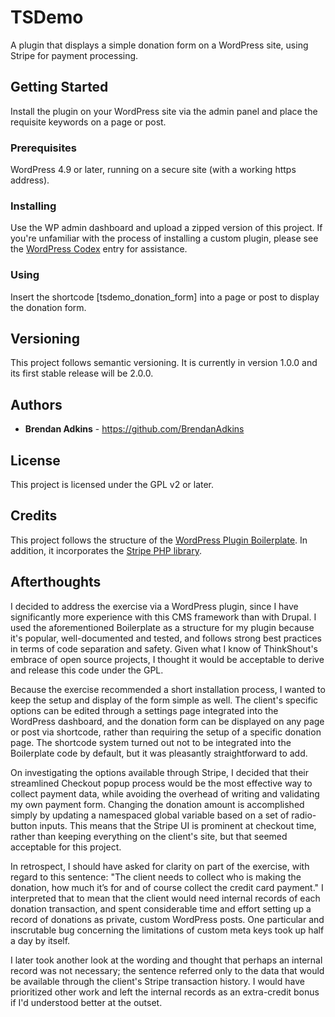 # TSDemo

A plugin that displays a simple donation form on a WordPress site, using Stripe for payment processing.

## Getting Started

Install the plugin on your WordPress site via the admin panel and place the requisite keywords on a page or post.

### Prerequisites

WordPress 4.9 or later, running on a secure site (with a working https address).

### Installing

Use the WP admin dashboard and upload a zipped version of this project. If you're unfamiliar with the process of installing a custom plugin, please see the [WordPress Codex](https://codex.wordpress.org/Managing_Plugins#Manual_Plugin_Installation) entry for assistance.

### Using

Insert the shortcode \[tsdemo_donation_form\] into a page or post to display the donation form.

## Versioning

This project follows semantic versioning. It is currently in version 1.0.0 and its first stable release will be 2.0.0.

## Authors

* **Brendan Adkins** - https://github.com/BrendanAdkins

## License

This project is licensed under the GPL v2 or later.

## Credits

This project follows the structure of the [WordPress Plugin Boilerplate](https://github.com/DevinVinson/WordPress-Plugin-Boilerplate). In addition, it incorporates the [Stripe PHP library](https://github.com/stripe/stripe-php).

## Afterthoughts

I decided to address the exercise via a WordPress plugin, since I have significantly more experience with this CMS framework than with Drupal. I used the aforementioned Boilerplate as a structure for my plugin because it's popular, well-documented and tested, and follows strong best practices in terms of code separation and safety. Given what I know of ThinkShout's embrace of open source projects, I thought it would be acceptable to derive and release this code under the GPL.

Because the exercise recommended a short installation process, I wanted to keep the setup and display of the form simple as well. The client's specific options can be edited through a settings page integrated into the WordPress dashboard, and the donation form can be displayed on any page or post via shortcode, rather than requiring the setup of a specific donation page. The shortcode system turned out not to be integrated into the Boilerplate code by default, but it was pleasantly straightforward to add.

On investigating the options available through Stripe, I decided that their streamlined Checkout popup process would be the most effective way to collect payment data, while avoiding the overhead of writing and validating my own payment form. Changing the donation amount is accomplished simply by updating a namespaced global variable based on a set of radio-button inputs. This means that the Stripe UI is prominent at checkout time, rather than keeping everything on the client's site, but that seemed acceptable for this project.

In retrospect, I should have asked for clarity on part of the exercise, with regard to this sentence: "The client needs to collect who is making the donation, how much it’s for and of course collect the credit card payment." I interpreted that to mean that the client would need internal records of each donation transaction, and spent considerable time and effort setting up a record of donations as private, custom WordPress posts. One particular and inscrutable bug concerning the limitations of custom meta keys took up half a day by itself.

I later took another look at the wording and thought that perhaps an internal record was not necessary; the sentence referred only to the data that would be available through the client's Stripe transaction history. I would have prioritized other work and left the internal records as an extra-credit bonus if I'd understood better at the outset.